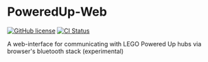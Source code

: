 # PoweredUp-Web

[![GitHub license](https://img.shields.io/github/license/nvsukhanov/web-lpu)](https://github.com/nvsukhanov/poweredup-web/blob/main/LICENSE.md)
[![CI Status](https://github.com/nvsukhanov/web-lpu/actions/workflows/ci.yml/badge.svg)](https://github.com/nvsukhanov/poweredup-web/actions)

A web-interface for communicating with LEGO Powered Up hubs via browser's bluetooth stack (experimental)
